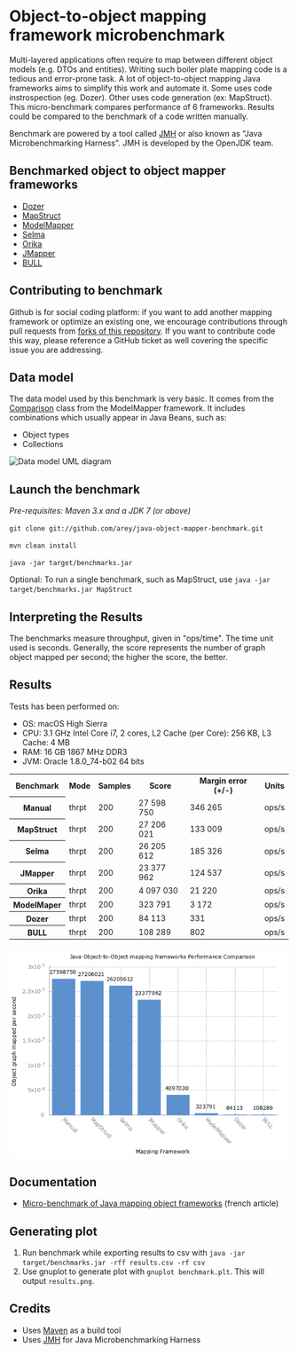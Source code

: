 # Object-to-object mapping framework microbenchmark

Multi-layered applications often require to map between different object models (e.g. DTOs and entities). 
Writing such boiler plate mapping code is a tedious and error-prone task.
A lot of object-to-object mapping Java frameworks aims to simplify this work and automate it.
Some uses code instrospection (eg. Dozer). Other uses code generation (ex: MapStruct).
This micro-benchmark compares performance of 6 frameworks. Results could be compared to the benchmark of a code written manually. 

Benchmark are powered by a tool called [JMH](http://openjdk.java.net/projects/code-tools/jmh/) or also known as "Java Microbenchmarking Harness".
JMH is developed by the OpenJDK team. 

## Benchmarked object to object mapper frameworks

- [Dozer](https://github.com/DozerMapper/dozer)
- [MapStruct](http://mapstruct.org/)
- [ModelMapper](http://modelmapper.org/)
- [Selma](http://www.selma-java.org/)
- [Orika](https://github.com/orika-mapper/orika)
- [JMapper](https://github.com/jmapper-framework/jmapper-core)
- [BULL](https://github.com/HotelsDotCom/bull)

## Contributing to benchmark


Github is for social coding platform: if you want to add another mapping framework or optimize an existing one, we encourage contributions through pull requests from [forks of this repository](http://help.github.com/forking/). If you want to contribute code this way, please reference a GitHub ticket as well covering the specific issue you are addressing.


## Data model

The data model used by this benchmark is very basic. It comes from the [Comparison](https://github.com/jhalterman/modelmapper/blob/master/core/src/test/java/org/modelmapper/performance/Comparison.java) class from the ModelMapper framework.
It includes combinations which usually appear in Java Beans, such as:

* Object types
* Collections

![Data model UML diagram](/model.png)

## Launch the benchmark

_Pre-requisites: Maven 3.x and a JDK 7 (or above)_

``git clone git://github.com/arey/java-object-mapper-benchmark.git``

``mvn clean install``

``java -jar target/benchmarks.jar``

Optional: To run a single benchmark, such as MapStruct, use `java -jar target/benchmarks.jar MapStruct`

## Interpreting the Results

The benchmarks measure throughput, given in "ops/time". The time unit used is seconds.
Generally, the score represents the number of graph object mapped per second; the higher the score, the better.

## Results

Tests has been performed on:

* OS: macOS High Sierra
* CPU: 3.1 GHz Intel Core i7, 2 cores, L2 Cache (per Core): 256 KB,  L3 Cache: 4 MB
* RAM: 16 GB 1867 MHz DDR3
* JVM: Oracle 1.8.0_74-b02 64 bits

<table>
    <tr>
        <th>Benchmark</th><th>Mode</th><th>Samples</th><th>Score</th><th>Margin error (+/-)</th><th>Units</th>
    </tr>
    <tr>
        <th>Manual</th><td>thrpt</td><td>200</td><td>27 598 750</td><td>346 265</td><td>ops/s</td>
    </tr>
    <tr>        
        <th>MapStruct</th><td>thrpt</td><td>200</td><td>27 206 021</td><td>133 009</td><td>ops/s</td>
    </tr>
    <tr>
        <th>Selma</th><td>thrpt</td><td>200</td><td>26 205 612</td><td>185 326</td><td>ops/s</td>
    </tr>
    <tr>
        <th>JMapper</th><td>thrpt</td><td>200</td><td>23 377 962</td><td>124 537</td><td>ops/s</td>
    </tr>
    <tr>
        <th>Orika</th><td>thrpt</td><td>200</td><td>4 097 030</td><td>21 220</td><td>ops/s</td>
    </tr>
    <tr>       
        <th>ModelMaper</th><td>thrpt</td><td>200</td><td>323 791</td><td>3 172</td><td>ops/s</td>
    </tr>
    <tr>
        <th>Dozer</th><td>thrpt</td><td>200</td><td>84 113</td><td>331</td><td>ops/s</td>
    </tr>
    <tr>
        <th>BULL</th><td>thrpt</td><td>200</td><td>108 289</td><td>802</td><td>ops/s</td>
    </tr>
</table>

![Framework Comparison](results.png)


## Documentation

* [Micro-benchmark of Java mapping object frameworks](http://javaetmoi.com/2015/09/benchmark-frameworks-java-mapping-objet/) (french article)

## Generating plot

1. Run benchmark while exporting results to csv with `java -jar target/benchmarks.jar -rff results.csv -rf csv`
2. Use gnuplot to generate plot with `gnuplot benchmark.plt`. This will output `results.png`.

## Credits

* Uses [Maven](http://maven.apache.org/) as a build tool
* Uses [JMH](http://openjdk.java.net/projects/code-tools/jmh/) for Java Microbenchmarking Harness